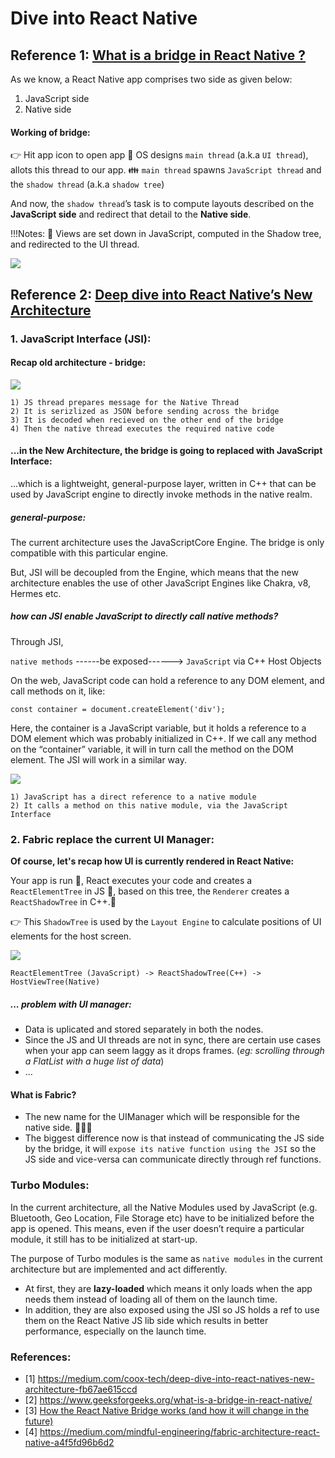 # Dive into React Native

## Reference 1: [What is a bridge in React Native ?](https://www.geeksforgeeks.org/what-is-a-bridge-in-react-native/)

As we know, a React Native app comprises two side as given below:
1. JavaScript side
2. Native side

#### Working of bridge:

:point_right: Hit app icon to open app
:iphone: OS designs `main thread` (a.k.a `UI thread`), allots this thread to our app.
:family: `main thread` spawns `JavaScript thread` and the `shadow thread` (a.k.a `shadow tree`)

And now, the `shadow thread`’s task is to compute layouts described on the **JavaScript side** and redirect that detail to the **Native side**.

!!!Notes: :sparkling_heart: Views are set down in JavaScript, computed in the Shadow tree, and redirected to the UI thread.

<img src='https://miro.medium.com/max/1100/1*0LTWA_egTnRLRlqXoRUymg.png'/>

## Reference 2: [Deep dive into React Native’s New Architecture](https://medium.com/coox-tech/deep-dive-into-react-natives-new-architecture-fb67ae615ccd)

### 1. JavaScript Interface (JSI):

#### Recap old architecture - bridge:

<img src='https://miro.medium.com/max/1100/1*R23YGUmEok50UR77u_UZAw.png'/>

```
1) JS thread prepares message for the Native Thread
2) It is serizlized as JSON before sending across the bridge
3) It is decoded when recieved on the other end of the bridge
4) Then the native thread executes the required native code
```

#### ...in the New Architecture, the bridge is going to replaced with JavaScript Interface:

...which is a lightweight, general-purpose layer, written in C++ that can be used by JavaScript engine to directly invoke methods in the native realm.

##### general-purpose:

The current architecture uses the JavaScriptCore Engine. The bridge is only compatible with this particular engine.

But, JSI will be decoupled from the Engine, which means that the new architecture enables the use of other JavaScript Engines like Chakra, v8, Hermes etc.

##### how can JSI enable JavaScript to directly call native methods?

Through JSI, 

`native methods` ------be exposed------> `JavaScript` via C++ Host Objects

On the web, JavaScript code can hold a reference to any DOM element, and call methods on it, like:

```
const container = document.createElement('div');
```

Here, the container is a JavaScript variable, but it holds a reference to a DOM element which was probably initialized in C++. If we call any method on the “container” variable, it will in turn call the method on the DOM element. The JSI will work in a similar way.

<img src='https://miro.medium.com/max/1100/1*EZqdD2LVpbGrNdJZ0WqY5A.png' />

```
1) JavaScript has a direct reference to a native module
2) It calls a method on this native module, via the JavaScript Interface
```

### 2. Fabric replace the current UI Manager:

**Of course, let's recap how UI is currently rendered in React Native:**

Your app is run :running:, React executes your code and creates a `ReactElementTree` in JS :dizzy:, based on this tree, the `Renderer` creates a `ReactShadowTree` in C++.:couple:

:point_right: This `ShadowTree` is used by the `Layout Engine` to calculate positions of UI elements for the host screen.

<img src='https://miro.medium.com/max/1100/1*5a-rvja1slxMZH1_Zunxtg.png'/>

```
ReactElementTree (JavaScript) -> ReactShadowTree(C++) -> HostViewTree(Native)
```

##### ... problem with UI manager:

- Data is uplicated and stored separately in both the nodes.
- Since the JS and UI threads are not in sync, there are certain use cases when your app can seem laggy as it drops frames. (*eg: scrolling through a FlatList with a huge list of data*)
- ...

#### What is Fabric?

- The new name for the UIManager which will be responsible for the native side. :high_brightness::high_brightness::high_brightness:
- The biggest difference now is that instead of communicating the JS side by the bridge, it will `expose its native function using the JSI` so the JS side and vice-versa can communicate directly through ref functions.

### Turbo Modules:

In the current architecture, all the Native Modules used by JavaScript (e.g. Bluetooth, Geo Location, File Storage etc) have to be initialized before the app is opened. This means, even if the user doesn’t require a particular module, it still has to be initialized at start-up.

The purpose of Turbo modules is the same as `native modules` in the current architecture but are implemented and act differently. 
- At first, they are **lazy-loaded** which means it only loads when the app needs them instead of loading all of them on the launch time. 
- In addition, they are also exposed using the JSI so JS holds a ref to use them on the React Native JS lib side which results in better performance, especially on the launch time.



### References:

- [1] https://medium.com/coox-tech/deep-dive-into-react-natives-new-architecture-fb67ae615ccd
- [2] https://www.geeksforgeeks.org/what-is-a-bridge-in-react-native/
- [3] [How the React Native Bridge works (and how it will change in the future)
](https://www.youtube.com/watch?v=TU_kTuz2i9Y&t=224s)
- [4] https://medium.com/mindful-engineering/fabric-architecture-react-native-a4f5fd96b6d2